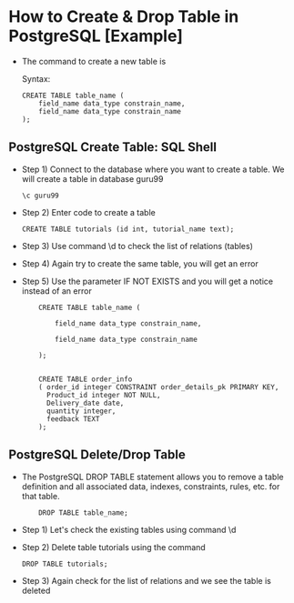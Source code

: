 #	How to Create & Drop Table in PostgreSQL [Example]

-	The command to create a new table is

	Syntax:

		CREATE TABLE table_name (
			field_name data_type constrain_name, 
			field_name data_type constrain_name
		);
		
		
##	PostgreSQL Create Table: SQL Shell

-	Step 1) Connect to the database where you want to create a table. We will create a table in database guru99

		\c guru99

-	Step 2) Enter code to create a table

		CREATE TABLE tutorials (id int, tutorial_name text);

-	Step 3) Use command \d to check the list of relations (tables)

-	Step 4) Again try to create the same table, you will get an error

-	Step 5) Use the parameter IF NOT EXISTS and you will get a notice instead of an error
			
			CREATE TABLE table_name (

				field_name data_type constrain_name,

				field_name data_type constrain_name

			);
			
			
			CREATE TABLE order_info
			( order_id integer CONSTRAINT order_details_pk PRIMARY KEY,
			  Product_id integer NOT NULL,
			  Delivery_date date,
			  quantity integer,
			  feedback TEXT
			);
			
##	PostgreSQL Delete/Drop Table
				
-	The PostgreSQL DROP TABLE statement allows you to remove a table definition and all associated data, indexes, constraints, rules, etc. for that table.			
			
			DROP TABLE table_name;
			
-	Step 1) Let's check the existing tables using command \d
-	Step 2) Delete table tutorials using the command

		DROP TABLE tutorials; 
		
-	Step 3) Again check for the list of relations and we see the table is deleted

				

	
			
			
			
			
			
			
			
			
			
			
			
			
			
			
			
			
			
			
			
			
			
			
			
			
			
			
			
			
			